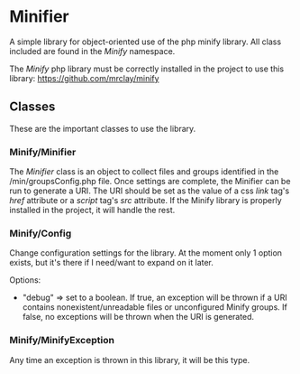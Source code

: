 # Minifier

A simple library for object-oriented use of the php minify library. All class included are found in the *Minify* namespace.

The *Minify* php library must be correctly installed in the project to use this library: https://github.com/mrclay/minify

Classes
-------

These are the important classes to use the library.

### Minify/Minifier

The *Minifier* class is an object to collect files and groups identified in the /min/groupsConfig.php file. Once settings are complete, the Minifier can be run to generate a URI. The URI should be set as the value of a css *link* tag's *href* attribute or a *script* tag's *src* attribute. If the Minify library is properly installed in the project, it will handle the rest.

### Minify/Config

Change configuration settings for the library. At the moment only 1 option exists, but it's there if I need/want to expand on it later.

Options:

* "debug" => set to a boolean. If true, an exception will be thrown if a URI contains nonexistent/unreadable files or unconfigured Minify groups. If false, no exceptions will be thrown when the URI is generated.

### Minify/MinifyException

Any time an exception is thrown in this library, it will be this type.
